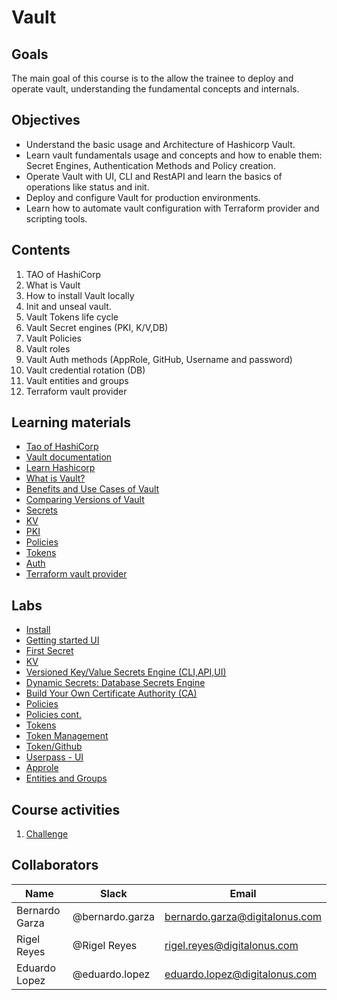 # Vault

## Goals
The main goal of this course is to the allow the trainee to deploy and operate vault, understanding the fundamental concepts and internals.

## Objectives
- Understand the basic usage and Architecture of Hashicorp Vault.
- Learn vault fundamentals usage and concepts and how to enable them: Secret Engines, Authentication Methods and Policy creation.
- Operate Vault with UI, CLI and RestAPI and learn the basics of operations like status and init.
- Deploy and configure Vault for production environments.
- Learn how to automate vault configuration with Terraform provider and scripting tools.

## Contents
1.    TAO of HashiCorp
1.    What is Vault
1.    How to install Vault locally
1.    Init and unseal vault.
1.    Vault Tokens life cycle
1.    Vault Secret engines (PKI, K/V,DB)
1.    Vault Policies
1.    Vault roles
1.    Vault Auth methods (AppRole, GitHub, Username and password)
1.    Vault credential rotation (DB)
1.    Vault entities and groups
1.    Terraform vault provider

## Learning materials
- [Tao of HashiCorp](https://www.hashicorp.com/tao-of-hashicorp)
- [Vault documentation](https://www.vaultproject.io/docs/)
- [Learn Hashicorp](https://learn.hashicorp.com/vault)
- [What is Vault?](https://www.vaultproject.io/docs/what-is-vault)
- [Benefits and Use Cases of Vault​](https://www.vaultproject.io/docs/use-cases)
- [Comparing Versions of Vault](https://www.hashicorp.com/products/vault/features)
- [Secrets](https://www.vaultproject.io/docs/secrets)​
- [KV​](https://www.vaultproject.io/docs/secrets/kv/kv-v2)​
- [PKI​](https://www.vaultproject.io/docs/secrets/pki)​
- [Policies](https://www.vaultproject.io/docs/concepts/policies)
- [Tokens](https://www.vaultproject.io/docs/concepts/tokens)
- [Auth](https://www.vaultproject.io/docs/concepts/auth)
- [Terraform vault provider](https://www.terraform.io/docs/providers/vault/index.html)

## Labs
* [Install](https://learn.hashicorp.com/tutorials/vault/getting-started-install?in=vault/getting-started-ui)
* [Getting started UI​](https://learn.hashicorp.com/tutorials/vault/getting-started-ui?in=vault/getting-started-ui)
* [First Secret](https://learn.hashicorp.com/tutorials/vault/getting-started-first-secret?in=vault/interactive)
* [KV](https://learn.hashicorp.com/tutorials/vault/getting-started-secrets-engines)
* [Versioned Key/Value Secrets Engine (CLI,API,UI)](https://learn.hashicorp.com/tutorials/vault/versioned-kv?in=vault/interactive)
* [Dynamic Secrets: Database Secrets Engine](https://learn.hashicorp.com/tutorials/vault/database-secrets?in=vault/interactive)
* [Build Your Own Certificate Authority (CA)](https://learn.hashicorp.com/tutorials/vault/pki-engine?in=vault/interactive)
* [Policies](https://learn.hashicorp.com/tutorials/vault/getting-started-policies?in=vault/interactive)
* [Policies cont.](https://learn.hashicorp.com/tutorials/vault/policies)
* [Tokens](https://learn.hashicorp.com/tutorials/vault/tokens?in=vault/tokens)
* [Token Management](https://learn.hashicorp.com/tutorials/vault/token-management?in=vault/tokens)
* [Token/Github](https://learn.hashicorp.com/tutorials/vault/getting-started-authentication?in=vault/getting-started)
* [Userpass - UI](https://learn.hashicorp.com/tutorials/vault/getting-started-auth-ui)
* [Approle](https://learn.hashicorp.com/tutorials/vault/approle?in=vault/auth-methods)
* [Entities and Groups](https://learn.hashicorp.com/tutorials/vault/identity?in=vault/auth-methods)

## Course activities
1. [Challenge](challenge.md)

## Collaborators
Name     |   Slack  | Email |
---------|----------|----------|
Bernardo Garza    | @bernardo.garza | bernardo.garza@digitalonus.com |
Rigel Reyes     | @Rigel Reyes | rigel.reyes@digitalonus.com |
Eduardo Lopez   |@eduardo.lopez| eduardo.lopez@digitalonus.com
